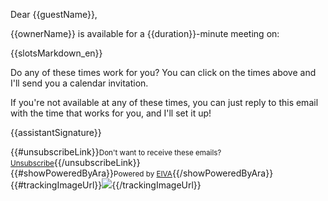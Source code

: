 Dear {{guestName}},

{{ownerName}} is available for a {{duration}}-minute meeting on:

{{slotsMarkdown_en}}

Do any of these times work for you? You can click on the times above and I'll send you a calendar invitation.

If you're not available at any of these times, you can just reply to this email with the time that works for you, and I'll set it up!

{{assistantSignature}}

{{#unsubscribeLink}}<small>Don't want to receive these emails? <a href="{{unsubscribeUrl}}">Unsubscribe</a></small>{{/unsubscribeLink}}  
{{#showPoweredByAra}}<small>Powered by <a href="{{frontendUrl}}">EIVA</a></small>{{/showPoweredByAra}}  
{{#trackingImageUrl}}![]({{trackingImageUrl}}){{/trackingImageUrl}}
